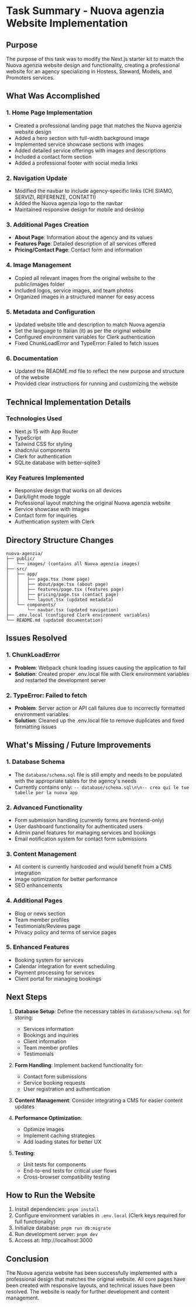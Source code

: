 # Task Summary - Nuova agenzia Website Implementation

## Purpose
The purpose of this task was to modify the Next.js starter kit to match the Nuova agenzia website design and functionality, creating a professional website for an agency specializing in Hostess, Steward, Models, and Promoters services.

## What Was Accomplished

### 1. Home Page Implementation
- Created a professional landing page that matches the Nuova agenzia website design
- Added a hero section with full-width background image
- Implemented service showcase sections with images
- Added detailed service offerings with images and descriptions
- Included a contact form section
- Added a professional footer with social media links

### 2. Navigation Update
- Modified the navbar to include agency-specific links (CHI SIAMO, SERVIZI, REFERENZE, CONTATTI)
- Added the Nuova agenzia logo to the navbar
- Maintained responsive design for mobile and desktop

### 3. Additional Pages Creation
- **About Page**: Information about the agency and its values
- **Features Page**: Detailed description of all services offered
- **Pricing/Contact Page**: Contact form and information

### 4. Image Management
- Copied all relevant images from the original website to the public/images folder
- Included logos, service images, and team photos
- Organized images in a structured manner for easy access

### 5. Metadata and Configuration
- Updated website title and description to match Nuova agenzia
- Set the language to Italian (it) as per the original website
- Configured environment variables for Clerk authentication
- Fixed ChunkLoadError and TypeError: Failed to fetch issues

### 6. Documentation
- Updated the README.md file to reflect the new purpose and structure of the website
- Provided clear instructions for running and customizing the website

## Technical Implementation Details

### Technologies Used
- Next.js 15 with App Router
- TypeScript
- Tailwind CSS for styling
- shadcn/ui components
- Clerk for authentication
- SQLite database with better-sqlite3

### Key Features Implemented
- Responsive design that works on all devices
- Dark/light mode toggle
- Professional layout matching the original Nuova agenzia website
- Service showcase with images
- Contact form for inquiries
- Authentication system with Clerk

## Directory Structure Changes
```
nuova-agenzia/
├── public/
│   └── images/ (contains all Nuova agenzia images)
├── src/
│   ├── app/
│   │   ├── page.tsx (home page)
│   │   ├── about/page.tsx (about page)
│   │   ├── features/page.tsx (features page)
│   │   ├── pricing/page.tsx (contact page)
│   │   └── layout.tsx (updated metadata)
│   └── components/
│       └── navbar.tsx (updated navigation)
├── .env.local (configured Clerk environment variables)
└── README.md (updated documentation)
```

## Issues Resolved

### 1. ChunkLoadError
- **Problem**: Webpack chunk loading issues causing the application to fail
- **Solution**: Created proper .env.local file with Clerk environment variables and restarted the development server

### 2. TypeError: Failed to fetch
- **Problem**: Server action or API call failures due to incorrectly formatted environment variables
- **Solution**: Cleaned up the .env.local file to remove duplicates and fixed formatting issues

## What's Missing / Future Improvements

### 1. Database Schema
- The `database/schema.sql` file is still empty and needs to be populated with the appropriate tables for the agency's needs
- Currently contains only: `-- database/schema.sql\n\n-- crea qui le tue tabelle per la nuova app`

### 2. Advanced Functionality
- Form submission handling (currently forms are frontend-only)
- User dashboard functionality for authenticated users
- Admin panel features for managing services and bookings
- Email notification system for contact form submissions

### 3. Content Management
- All content is currently hardcoded and would benefit from a CMS integration
- Image optimization for better performance
- SEO enhancements

### 4. Additional Pages
- Blog or news section
- Team member profiles
- Testimonials/Reviews page
- Privacy policy and terms of service pages

### 5. Enhanced Features
- Booking system for services
- Calendar integration for event scheduling
- Payment processing for services
- Client portal for managing bookings

## Next Steps

1. **Database Setup**: Define the necessary tables in `database/schema.sql` for storing:
   - Services information
   - Bookings and inquiries
   - Client information
   - Team member profiles
   - Testimonials

2. **Form Handling**: Implement backend functionality for:
   - Contact form submissions
   - Service booking requests
   - User registration and authentication

3. **Content Management**: Consider integrating a CMS for easier content updates

4. **Performance Optimization**: 
   - Optimize images
   - Implement caching strategies
   - Add loading states for better UX

5. **Testing**: 
   - Unit tests for components
   - End-to-end tests for critical user flows
   - Cross-browser compatibility testing

## How to Run the Website

1. Install dependencies: `pnpm install`
2. Configure environment variables in `.env.local` (Clerk keys required for full functionality)
3. Initialize database: `pnpm run db:migrate`
4. Run development server: `pnpm dev`
5. Access at: http://localhost:3000

## Conclusion

The Nuova agenzia website has been successfully implemented with a professional design that matches the original website. All core pages have been created with responsive layouts, and technical issues have been resolved. The website is ready for further development and content management.